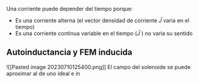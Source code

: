 Una corriente puede depender del tiempo porque: 
- Es una corriente alterna (el vector densidad de corriente $\bar{J}$ varia en el tiempo)
- Es una corriente continua variable en el tiempo ($\bar{J}$ ) no varía su sentido


## Autoinductancia y FEM inducida
![[Pasted image 20230710125400.png]]
El campo del solenoide se puede aproximar al de uno ideal e in